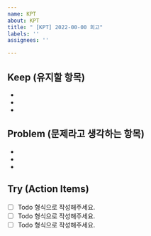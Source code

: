 ```yaml
---
name: KPT
about: KPT
title: " [KPT] 2022-00-00 회고"
labels: ''
assignees: ''

---
```


## Keep (유지할 항목)
-
-
-

## Problem (문제라고 생각하는 항목)
-
-
-

## Try (Action Items)
- [ ] Todo 형식으로 작성해주세요.
- [ ] Todo 형식으로 작성해주세요.
- [ ] Todo 형식으로 작성해주세요.
